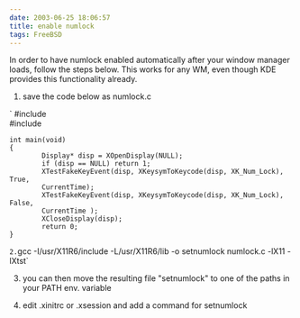 ```yaml
---
date: 2003-06-25 18:06:57
title: enable numlock
tags: FreeBSD
---
```

In order to have numlock enabled automatically after your window manager loads,
follow the steps below. This works for any WM, even though KDE provides this
functionality already.

1. save the code below as numlock.c

`    #include  
    #include  

    int main(void) 
    { 
            Display* disp = XOpenDisplay(NULL); 
            if (disp == NULL) return 1; 
            XTestFakeKeyEvent(disp, XKeysymToKeycode(disp, XK_Num_Lock), True, 
            CurrentTime); 
            XTestFakeKeyEvent(disp, XKeysymToKeycode(disp, XK_Num_Lock), False, 
            CurrentTime ); 
            XCloseDisplay(disp); 
            return 0; 
    }
`
2. `gcc -I/usr/X11R6/include -L/usr/X11R6/lib -o setnumlock numlock.c -lX11 -lXtst`

3. you can then move the resulting file "setnumlock" to one of the paths in your PATH env. variable

4. edit .xinitrc or .xsession and add a command for setnumlock
